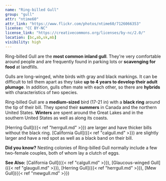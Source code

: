```yaml
---
name: "Ring-billed Gull"
group: "gull"
attr: "ntime60"
attr_link: "https://www.flickr.com/photos/ntime60/7126066353"
license: "CC BY-NC"
license_link: "https://creativecommons.org/licenses/by-nc/2.0/"
location: [bc,ab,sk,mb]
visibility: high
---
```

Ring-billed Gull are the **most common inland gull**. They're very comfortable around people and are frequently found in parking lots or **scavenging for food** at landfills.

Gulls are long-winged, white birds with gray and black markings. It can be difficult to tell them apart as they take **up to 4 years to develop their adult plumage**. In addition, gulls often mate with each other, so there are **hybrids** with characteristics of two species.

Ring-billed Gull are a **medium-sized** bird (17-21 in) with a **black ring** around the tip of their bill. They spend their **summers** in Canada and the northern United States. **Winters** are spent around the Great Lakes and in the southern United States as well as along its coasts.

[Herring Gull]({{< ref "herrgull.md" >}}) are larger and have thicker bills without the black ring. [California Gull]({{< ref "calgull.md" >}}) are slightly larger and have a red spot as well as a black band on their bill.

**Did you know?** Nesting colonies of Ring-billed Gull normally include a few two-female couples, both of whom lay a clutch of eggs.

<!-- generated, do not edit -->
**See Also:**
[California Gull]({{< ref "calgull.md" >}}),
[Glaucous-winged Gull]({{< ref "glaugull.md" >}}),
[Herring Gull]({{< ref "herrgull.md" >}}),
[Mew Gull]({{< ref "mewgull.md" >}})
